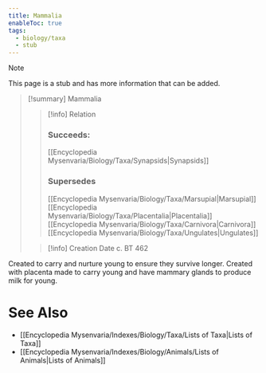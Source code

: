 ```yaml
---
title: Mammalia
enableToc: true
tags:
  - biology/taxa
  - stub
---
```


> [!note]
> This page is a stub and has more information that can be added.

> [!summary] Mammalia
> > [!info] Relation
> > ### Succeeds:
> > [[Encyclopedia Mysenvaria/Biology/Taxa/Synapsids|Synapsids]]
> > ### Supersedes 
> > [[Encyclopedia Mysenvaria/Biology/Taxa/Marsupial|Marsupial]]
> > [[Encyclopedia Mysenvaria/Biology/Taxa/Placentalia|Placentalia]]
> > [[Encyclopedia Mysenvaria/Biology/Taxa/Carnivora|Carnivora]]
> > [[Encyclopedia Mysenvaria/Biology/Taxa/Ungulates|Ungulates]]
>
> > [!info] Creation Date
> > c. BT 462

Created to carry and nurture young to ensure they survive longer. Created with placenta made to carry young and have mammary glands to produce milk for young.

# See Also
- [[Encyclopedia Mysenvaria/Indexes/Biology/Taxa/Lists of Taxa|Lists of Taxa]]
- [[Encyclopedia Mysenvaria/Indexes/Biology/Animals/Lists of Animals|Lists of Animals]]
